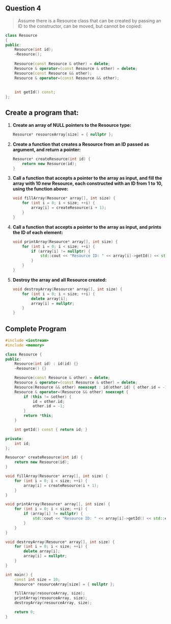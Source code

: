 ## Question 4
> Assume there is a Resource class that can be created by passing an ID to the constructor, can be moved, but cannot be copied:

```c++
class Resource
{
public:
    Resource(int id);
    ~Resource();
 
    Resource(const Resource & other) = delete;
    Resource & operator=(const Resource & other) = delete;
    Resource(const Resource && other);
    Resource & operator=(const Resource && other);
 
 
    int getId() const;
};
```

## Create a program that:

1. **Create an array of NULL pointers to the Resource type:**
    ```cpp
    Resource* resourceArray[size] = { nullptr };
    ```

2. **Create a function that creates a Resource from an ID passed as argument, and return a pointer:**
    ```cpp
    Resource* createResource(int id) {
        return new Resource(id);
    }
    ```

3. **Call a function that accepts a pointer to the array as input, and fill the array with 10 new Resource, each constructed with an ID from 1 to 10, using the function above:**
    ```cpp
    void fillArray(Resource* array[], int size) {
        for (int i = 0; i < size; ++i) {
            array[i] = createResource(i + 1);
        }
    }
    ```

4. **Call a function that accepts a pointer to the array as input, and prints the ID of each element:**
    ```cpp
    void printArray(Resource* array[], int size) {
        for (int i = 0; i < size; ++i) {
            if (array[i] != nullptr) {
                std::cout << "Resource ID: " << array[i]->getId() << std::endl;
            }
        }
    }
    ```

5. **Destroy the array and all Resource created:**
    ```cpp
    void destroyArray(Resource* array[], int size) {
        for (int i = 0; i < size; ++i) {
            delete array[i];
            array[i] = nullptr;
        }
    }
    ```

## Complete Program
```cpp
#include <iostream>
#include <memory>

class Resource {
public:
    Resource(int id) : id(id) {}
    ~Resource() {}

    Resource(const Resource & other) = delete;
    Resource & operator=(const Resource & other) = delete;
    Resource(Resource && other) noexcept : id(other.id) { other.id = -1; }
    Resource & operator=(Resource && other) noexcept {
        if (this != &other) {
            id = other.id;
            other.id = -1;
        }
        return *this;
    }

    int getId() const { return id; }

private:
    int id;
};

Resource* createResource(int id) {
    return new Resource(id);
}

void fillArray(Resource* array[], int size) {
    for (int i = 0; i < size; ++i) {
        array[i] = createResource(i + 1);
    }
}

void printArray(Resource* array[], int size) {
    for (int i = 0; i < size; ++i) {
        if (array[i] != nullptr) {
            std::cout << "Resource ID: " << array[i]->getId() << std::endl;
        }
    }
}

void destroyArray(Resource* array[], int size) {
    for (int i = 0; i < size; ++i) {
        delete array[i];
        array[i] = nullptr;
    }
}

int main() {
    const int size = 10;
    Resource* resourceArray[size] = { nullptr };

    fillArray(resourceArray, size);
    printArray(resourceArray, size);
    destroyArray(resourceArray, size);

    return 0;
}